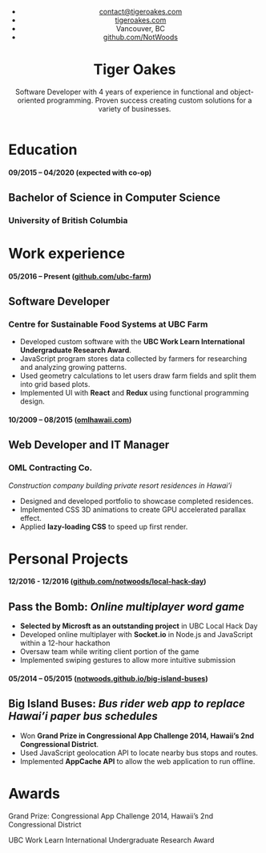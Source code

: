 <header class="resume-header">
  <ul class="resume-header-items">
    <li>
      <a href="mailto:contact@tigeroakes.com">contact@tigeroakes.com</a>
    </li>
    <li>
      <a href="https://tigeroakes.com">tigeroakes.com</a>
    </li>
    <li>
      Vancouver, BC
    </li>
    <li>
      <a href="https://github.com/NotWoods">github.com/NotWoods</a>
    </li>
   </ul>
   <h1 class="resume-title">Tiger Oakes</h1>
  <p class="resume-summary">
      Software Developer with 4 years of experience in functional and object-oriented programming. Proven success creating custom solutions for a variety of businesses.
  </p>
</header>

Education
=========

#### 09/2015 – 04/2020	(expected with co-op)

## Bachelor of Science in Computer Science

### University of British Columbia


Work experience
===============

#### 05/2016 – Present	([github.com/ubc-farm](https://github.com/ubc-farm))

## Software Developer

### Centre for Sustainable Food Systems at UBC Farm

+ Developed custom software with the **UBC Work Learn International Undergraduate Research Award**.
+	JavaScript program stores data collected by farmers for researching and analyzing growing patterns.
+	Used geometry calculations to let users draw farm fields and split them into grid based plots.
+	Implemented UI with **React** and **Redux** using functional programming design.

#### 10/2009 – 08/2015	([omlhawaii.com](http://omlhawaii.com))

## Web Developer and IT Manager

### OML Contracting Co.
*Construction company building private resort residences in Hawai’i*

+	Designed and developed portfolio to showcase completed residences.
+	Implemented CSS 3D animations to create GPU accelerated parallax effect.
+	Applied **lazy-loading CSS** to speed up first render.


Personal Projects
=================

#### 12/2016 - 12/2016	([github.com/notwoods/local-hack-day](https://github.com/NotWoods/local-hack-day))

## Pass the Bomb: *Online multiplayer word game*

+	**Selected by Microsft as an outstanding project** in UBC Local Hack Day
+ Developed online multiplayer with **Socket.io** in Node.js and JavaScript within a 12-hour hackathon
+ Oversaw team while writing client portion of the game
+ Implemented swiping gestures to allow more intuitive submission

#### 05/2014 – 05/2015	([notwoods.github.io/big-island-buses](https://notwoods.github.io/big-island-buses))

## Big Island Buses: *Bus rider web app to replace Hawai’i paper bus schedules*

+	Won **Grand Prize in Congressional App Challenge 2014, Hawaii’s 2nd Congressional District**.
+	Used JavaScript geolocation API to locate nearby bus stops and routes.
+	Implemented **AppCache API** to allow the web application to run offline.


Awards
======
Grand Prize: Congressional App Challenge 2014, Hawaii’s 2nd Congressional District

UBC Work Learn International Undergraduate Research Award
